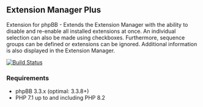## Extension Manager Plus
Extension for phpBB - Extends the Extension Manager with the ability to disable and re-enable all installed extensions at once. An individual selection can also be made using checkboxes. Furthermore, sequence groups can be defined or extensions can be ignored. Additional information is also displayed in the Extension Manager.

[![Build Status](https://github.com/LukeWCS/ext-mgr-plus/workflows/Tests/badge.svg)](https://github.com/LukeWCS/ext-mgr-plus/actions)

### Requirements
* phpBB 3.3.x (optimal: 3.3.8+)
* PHP 7.1 up to and including PHP 8.2
